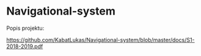 # Navigational-system

Popis projektu:

https://github.com/KabatLukas/Navigational-system/blob/master/docs/S1-2018-2019.pdf
